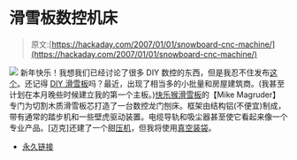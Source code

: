 # 滑雪板数控机床

> 原文:[https://hackaday.com/2007/01/01/snowboard-cnc-machine/](https://hackaday.com/2007/01/01/snowboard-cnc-machine/)

![](../Images/d1ceec6a46c89d7cd2e647f2866adc72.png)
新年快乐！我想我们已经讨论了很多 DIY 数控的东西，但是我忍不住发布[这个](http://www.happymonkeysnowboards.com/mike/CNC/index.htm)。还记得 [DIY 滑雪板](http://www.hackaday.com/2005/08/22/build-your-own-snowboard/)吗？最近，出现了相当多的小批量和房屋建筑商。(我甚至计划在本月晚些时候建立我的第一个主板。)[快乐猴滑雪板](http://www.happymonkeysnowboards.com)的【Mike Magruder】专门为切割木质滑雪板芯打造了一台数控龙门刨床。框架由结构铝(不便宜)制成，带有通常的踏步机和一些壁虎驱动装置。电缆导轨和吸尘器甚至使它看起来像一个专业产品。[迈克]还建了一个甜[压机](http://www.happymonkeysnowboards.com/mike/Press/index.htm)，但我将使用[真空装袋](http://www.hackaday.com/2006/09/10/refrigerator-compressor-vacuum-bagging/)。

*   [永久链接](http://www.happymonkeysnowboards.com/mike/CNC/index.htm)